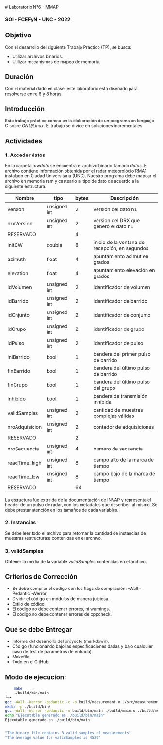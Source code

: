# Laboratorio N°6 - MMAP
### SOI - FCEFyN - UNC - 2022

## Objetivo

Con el desarrollo del siguiente Trabajo Práctico (TP), se busca:
- Utilizar archivos binarios.
- Utilizar mecanismos de mapeo de memoria.

## Duración
Con el material dado en clase, este laboratorio está diseñado para resolverse entre 6 y 8 horas.


## Introducción
Este trabajo práctico consta en la elaboración de un programa en lenguaje C sobre _GNU/Linux_. El trabajo se divide en soluciones incrementales.

## Actividades
### 1. Acceder datos
En  la carpeta _rawdata_ se encuentra el archivo binario llamado _datos_. El archivo contiene información obtenida por el radar meteorológio RMA1 instalado en Ciudad Universitaria (UNC).  Nuestro programa debe mapear el archivo en memoria ram y castearlo al tipo de dato de acuerdo a la siguiente estructura.

| Nombre      | tipo    |  bytes      | Descripción |  
| ----------- | ----------- | ----------- | ----------- |
| version      | unsigned int | 2 | versión del dato n1 |
| drxVersion   | unsigned int | 2 | version del DRX que generó el dato n1 |
| RESERVADO   |  | 4 |  |
| initCW   | double | 8 | inicio de la ventana de recepción, en segundos |
| azimuth   | float | 4 | apuntamiento acimut en grados |
| elevation   | float | 4 | apuntamiento elevación en grados |
| idVolumen   | unsigned int  | 2 | identificador de volumen |
| idBarrido   | unsigned int  | 2 | identificador de barrido |
| idCnjunto  | unsigned int  | 2 | identificador de conjunto |
| idGrupo  | unsigned int  | 2 | identificador de grupo |
| idPulso   | unsigned int  | 2 | identificador de pulso |
| iniBarrido   | bool | 1 | bandera del primer pulso de barrido |
| finBarrido   | bool  | 1 | bandera del último pulso de barrido |
| finGrupo   | bool  | 1 |  bandera del último pulso del grupo |
| inhibido   | bool  | 1 | bandera de transmisión inhibida |
| validSamples  | unsigned int  | 2 | cantidad de muestras complejas válidas |
| nroAdquisicion  | unsigned int  | 2 | contador de adquisiciones |
| RESERVADO   |  | 2 |  |
| nroSecuencia   | unsigned int | 4 | número de secuencia |
| readTime_high   | unsigned int | 8 | campo alto de la marca de tiempo |
| readTime_low   | unsigned int | 8 | campo bajo de la marca de tiempo |
| RESERVADO   |  | 64 |  |


La estructura fue extraida de la documentación de INVAP y representa el header de un pulso de radar, con los metadatos que describen al mismo. Se debe prestar atención en los tamaños de cada variables.


### 2. Instancias
Se debe leer todo el archivo para retornar la cantidad de instancias de muestras (estructuras) contenidas en el archivo.


### 3. validSamples
Obtener la media de la variable _validSamples_ contenidas en el archivo.


## Criterios de Corrección
- Se debe compilar el código con los flags de compilación: -Wall -Pedantic -Werror 
- Dividir el código en módulos de manera juiciosa.
- Estilo de código.
- El código no debe contener errores, ni warnings.
- El código no debe contener errores de cppcheck.


## Qué se debe Entregar
- Informe del desarrollo del proyecto (markdown).
- Código (funcionando bajo las especificaciones dadas y bajo cualquier caso de test de parámetros de entrada).
- Makefile
- Todo en el GitHub

## Modo de ejecucion:
```bash
    make
    ./build/bin/main
╰─➤
gcc -Wall -Werror -pedantic -c -o build/measurement.o ./src/measurement.c
mkdir -p ./build/bin/
gcc -Wall -Werror -pedantic -o build/bin/main ./build/main.o ./build/measurement.o
echo "Ejecutable generado en ./build/bin/main"
Ejecutable generado en ./build/bin/main


"The binary file contains 3 valid_samples of measurements"
"The average value for validSamples is 4526"

```
